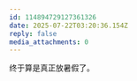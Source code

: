 ```yaml
---
id: 114894729127361326
date: 2025-07-22T03:20:36.154Z
reply: false
media_attachments: 0
---
```


终于算是真正放暑假了。

